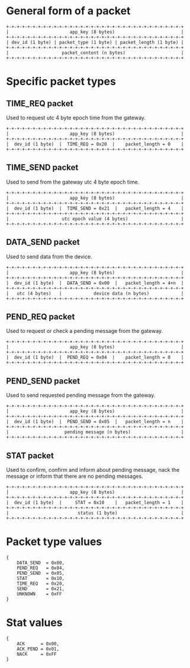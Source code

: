 # General form of a packet

```
+-+-+-+-+-+-+-+-+-+-+-+-+-+-+-+-+-+-+-+-+-+-+-+-+-+-+-+-+-+-+-+-+-+
|                       app_key (8 bytes)                         |
+-+-+-+-+-+-+-+-+-+-+-+-+-+-+-+-+-+-+-+-+-+-+-+-+-+-+-+-+-+-+-+-+-+
| dev_id (1 byte) | packet_type (1 byte) | packet_length (1 byte) |
+-+-+-+-+-+-+-+-+-+-+-+-+-+-+-+-+-+-+-+-+-+-+-+-+-+-+-+-+-+-+-+-+-+
|                    packet_content (n bytes)                     |
+-+-+-+-+-+-+-+-+-+-+-+-+-+-+-+-+-+-+-+-+-+-+-+-+-+-+-+-+-+-+-+-+-+
```

# Specific packet types

## TIME_REQ packet

Used to request utc 4 byte epoch time from the gateway.

```
+-+-+-+-+-+-+-+-+-+-+-+-+-+-+-+-+-+-+-+-+-+-+-+-+-+-+-+-+-+-+-+-+-+
|                       app_key (8 bytes)                         |
+-+-+-+-+-+-+-+-+-+-+-+-+-+-+-+-+-+-+-+-+-+-+-+-+-+-+-+-+-+-+-+-+-+
|  dev_id (1 byte)  |  TIME_REQ = 0x20  |    packet_length = 0    |
+-+-+-+-+-+-+-+-+-+-+-+-+-+-+-+-+-+-+-+-+-+-+-+-+-+-+-+-+-+-+-+-+-+
```

## TIME_SEND packet

Used to send from the gateway utc 4 byte epoch time.

```
+-+-+-+-+-+-+-+-+-+-+-+-+-+-+-+-+-+-+-+-+-+-+-+-+-+-+-+-+-+-+-+-+-+
|                       app_key (8 bytes)                         |
+-+-+-+-+-+-+-+-+-+-+-+-+-+-+-+-+-+-+-+-+-+-+-+-+-+-+-+-+-+-+-+-+-+
|  dev_id (1 byte)  |  TIME_SEND = 0x21  |   packet_length = 4    |
+-+-+-+-+-+-+-+-+-+-+-+-+-+-+-+-+-+-+-+-+-+-+-+-+-+-+-+-+-+-+-+-+-+
|                    utc epoch value (4 bytes)                    |
+-+-+-+-+-+-+-+-+-+-+-+-+-+-+-+-+-+-+-+-+-+-+-+-+-+-+-+-+-+-+-+-+-+
```

## DATA_SEND packet

Used to send data from the device.

```
+-+-+-+-+-+-+-+-+-+-+-+-+-+-+-+-+-+-+-+-+-+-+-+-+-+-+-+-+-+-+-+-+-+
|                       app_key (8 bytes)                         |
+-+-+-+-+-+-+-+-+-+-+-+-+-+-+-+-+-+-+-+-+-+-+-+-+-+-+-+-+-+-+-+-+-+
|  dev_id (1 byte)  |  DATA_SEND = 0x00  |   packet_length = 4+n  |
+-+-+-+-+-+-+-+-+-+-+-+-+-+-+-+-+-+-+-+-+-+-+-+-+-+-+-+-+-+-+-+-+-+
|   utc (4 bytes)   |            device data (n bytes)            |
+-+-+-+-+-+-+-+-+-+-+-+-+-+-+-+-+-+-+-+-+-+-+-+-+-+-+-+-+-+-+-+-+-+
```

## PEND_REQ packet

Used to request or check a pending message from the gateway.

```
+-+-+-+-+-+-+-+-+-+-+-+-+-+-+-+-+-+-+-+-+-+-+-+-+-+-+-+-+-+-+-+-+-+
|                       app_key (8 bytes)                         |
+-+-+-+-+-+-+-+-+-+-+-+-+-+-+-+-+-+-+-+-+-+-+-+-+-+-+-+-+-+-+-+-+-+
|  dev_id (1 byte)  |  PEND_REQ = 0x04  |    packet_length = 0    |
+-+-+-+-+-+-+-+-+-+-+-+-+-+-+-+-+-+-+-+-+-+-+-+-+-+-+-+-+-+-+-+-+-+
```

## PEND_SEND packet

Used to send requested pending message from the gateway.

```
+-+-+-+-+-+-+-+-+-+-+-+-+-+-+-+-+-+-+-+-+-+-+-+-+-+-+-+-+-+-+-+-+-+
|                       app_key (8 bytes)                         |
+-+-+-+-+-+-+-+-+-+-+-+-+-+-+-+-+-+-+-+-+-+-+-+-+-+-+-+-+-+-+-+-+-+
|  dev_id (1 byte)  |  PEND_SEND = 0x05  |   packet_length = n    |
+-+-+-+-+-+-+-+-+-+-+-+-+-+-+-+-+-+-+-+-+-+-+-+-+-+-+-+-+-+-+-+-+-+
|                     pending message (n bytes)                   |
+-+-+-+-+-+-+-+-+-+-+-+-+-+-+-+-+-+-+-+-+-+-+-+-+-+-+-+-+-+-+-+-+-+
```

## STAT packet

Used to confirm, confirm and inform about pending message, nack the message 
or inform that there are no pending messages.

```
+-+-+-+-+-+-+-+-+-+-+-+-+-+-+-+-+-+-+-+-+-+-+-+-+-+-+-+-+-+-+-+-+-+
|                       app_key (8 bytes)                         |
+-+-+-+-+-+-+-+-+-+-+-+-+-+-+-+-+-+-+-+-+-+-+-+-+-+-+-+-+-+-+-+-+-+
|  dev_id (1 byte)  |     STAT = 0x10    |   packet_length = 1    |
+-+-+-+-+-+-+-+-+-+-+-+-+-+-+-+-+-+-+-+-+-+-+-+-+-+-+-+-+-+-+-+-+-+
|                          status (1 byte)                        |
+-+-+-+-+-+-+-+-+-+-+-+-+-+-+-+-+-+-+-+-+-+-+-+-+-+-+-+-+-+-+-+-+-+
```

# Packet type values

```
{
    DATA_SEND  = 0x00,
    PEND_REQ   = 0x04,
    PEND_SEND  = 0x05,
    STAT       = 0x10,
    TIME_REQ   = 0x20,
    SEND       = 0x21,
    UNKNOWN    = 0xFF
}
```

# Stat values

```
{
    ACK      = 0x00,
    ACK_PEND = 0x01,
    NACK     = 0xFF
}
```